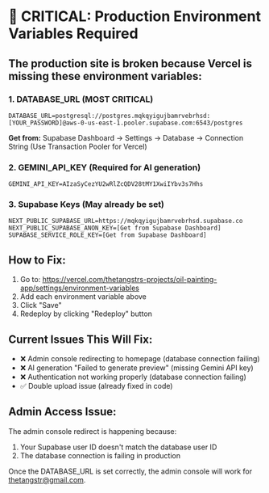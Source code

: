 # 🚨 CRITICAL: Production Environment Variables Required

## The production site is broken because Vercel is missing these environment variables:

### 1. **DATABASE_URL** (MOST CRITICAL)
```
DATABASE_URL=postgresql://postgres.mqkqyigujbamrvebrhsd:[YOUR_PASSWORD]@aws-0-us-east-1.pooler.supabase.com:6543/postgres
```
**Get from:** Supabase Dashboard → Settings → Database → Connection String (Use Transaction Pooler for Vercel)

### 2. **GEMINI_API_KEY** (Required for AI generation)
```
GEMINI_API_KEY=AIzaSyCezYU2wRlZcQDV28tMY1XwiIYbv3s7Hhs
```

### 3. **Supabase Keys** (May already be set)
```
NEXT_PUBLIC_SUPABASE_URL=https://mqkqyigujbamrvebrhsd.supabase.co
NEXT_PUBLIC_SUPABASE_ANON_KEY=[Get from Supabase Dashboard]
SUPABASE_SERVICE_ROLE_KEY=[Get from Supabase Dashboard]
```

## How to Fix:

1. Go to: https://vercel.com/thetangstrs-projects/oil-painting-app/settings/environment-variables
2. Add each environment variable above
3. Click "Save"
4. Redeploy by clicking "Redeploy" button

## Current Issues This Will Fix:

- ❌ Admin console redirecting to homepage (database connection failing)
- ❌ AI generation "Failed to generate preview" (missing Gemini API key)
- ❌ Authentication not working properly (database connection failing)
- ✅ Double upload issue (already fixed in code)

## Admin Access Issue:

The admin console redirect is happening because:
1. Your Supabase user ID doesn't match the database user ID
2. The database connection is failing in production

Once the DATABASE_URL is set correctly, the admin console will work for thetangstr@gmail.com.